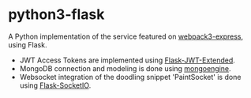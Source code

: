 # python3-flask

A Python implementation of the service featured on [webpack3-express](https://github.com/orenhd/webpack3-express), using Flask.

- JWT Access Tokens are implemented using [Flask-JWT-Extended](https://github.com/vimalloc/flask-jwt-extended).
- MongoDB connection and modeling is done using [mongoengine](https://github.com/MongoEngine/mongoengine).
- Websocket integration of the doodling snippet 'PaintSocket' is done using [Flask-SocketIO](https://github.com/miguelgrinberg/Flask-SocketIO/).